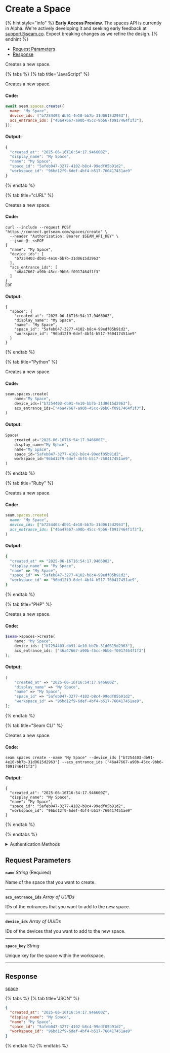 # Create a Space
{% hint style="info" %}
**Early Access Preview.** The spaces API is currently in Alpha. We're actively developing it and seeking early feedback at [support@seam.co](mailto:support@seam.co). Expect breaking changes as we refine the design.
{% endhint %}

- [Request Parameters](#request-parameters)
- [Response](#response)

Creates a new space.


{% tabs %}
{% tab title="JavaScript" %}

Creates a new space.

#### Code:

```javascript
await seam.spaces.create({
  name: "My Space",
  device_ids: ["b7254403-db91-4e10-bb7b-31d0615d2963"],
  acs_entrance_ids: ["46a47667-a90b-45cc-9bb6-f0917464f1f3"],
});
```

#### Output:

```javascript
{
  "created_at": "2025-06-16T16:54:17.946600Z",
  "display_name": "My Space",
  "name": "My Space",
  "space_id": "5afeb047-3277-4102-b8c4-99edf05b91d2",
  "workspace_id": "96bd12f9-6def-4bf4-b517-760417451ae9"
}
```
{% endtab %}

{% tab title="cURL" %}

Creates a new space.

#### Code:

```curl
curl --include --request POST "https://connect.getseam.com/spaces/create" \
  --header "Authorization: Bearer $SEAM_API_KEY" \
  --json @- <<EOF
{
  "name": "My Space",
  "device_ids": [
    "b7254403-db91-4e10-bb7b-31d0615d2963"
  ],
  "acs_entrance_ids": [
    "46a47667-a90b-45cc-9bb6-f0917464f1f3"
  ]
}
EOF
```

#### Output:

```curl
{
  "space": {
    "created_at": "2025-06-16T16:54:17.946600Z",
    "display_name": "My Space",
    "name": "My Space",
    "space_id": "5afeb047-3277-4102-b8c4-99edf05b91d2",
    "workspace_id": "96bd12f9-6def-4bf4-b517-760417451ae9"
  }
}
```
{% endtab %}

{% tab title="Python" %}

Creates a new space.

#### Code:

```python
seam.spaces.create(
    name="My Space",
    device_ids=["b7254403-db91-4e10-bb7b-31d0615d2963"],
    acs_entrance_ids=["46a47667-a90b-45cc-9bb6-f0917464f1f3"],
)
```

#### Output:

```python
Space(
    created_at="2025-06-16T16:54:17.946600Z",
    display_name="My Space",
    name="My Space",
    space_id="5afeb047-3277-4102-b8c4-99edf05b91d2",
    workspace_id="96bd12f9-6def-4bf4-b517-760417451ae9",
)
```
{% endtab %}

{% tab title="Ruby" %}

Creates a new space.

#### Code:

```ruby
seam.spaces.create(
  name: "My Space",
  device_ids: ["b7254403-db91-4e10-bb7b-31d0615d2963"],
  acs_entrance_ids: ["46a47667-a90b-45cc-9bb6-f0917464f1f3"],
)
```

#### Output:

```ruby
{
  "created_at" => "2025-06-16T16:54:17.946600Z",
  "display_name" => "My Space",
  "name" => "My Space",
  "space_id" => "5afeb047-3277-4102-b8c4-99edf05b91d2",
  "workspace_id" => "96bd12f9-6def-4bf4-b517-760417451ae9",
}
```
{% endtab %}

{% tab title="PHP" %}

Creates a new space.

#### Code:

```php
$seam->spaces->create(
    name: "My Space",
    device_ids: ["b7254403-db91-4e10-bb7b-31d0615d2963"],
    acs_entrance_ids: ["46a47667-a90b-45cc-9bb6-f0917464f1f3"]
);
```

#### Output:

```php
[
    "created_at" => "2025-06-16T16:54:17.946600Z",
    "display_name" => "My Space",
    "name" => "My Space",
    "space_id" => "5afeb047-3277-4102-b8c4-99edf05b91d2",
    "workspace_id" => "96bd12f9-6def-4bf4-b517-760417451ae9",
];
```
{% endtab %}

{% tab title="Seam CLI" %}

Creates a new space.

#### Code:

```seam_cli
seam spaces create --name "My Space" --device_ids ["b7254403-db91-4e10-bb7b-31d0615d2963"] --acs_entrance_ids ["46a47667-a90b-45cc-9bb6-f0917464f1f3"]
```

#### Output:

```seam_cli
{
  "created_at": "2025-06-16T16:54:17.946600Z",
  "display_name": "My Space",
  "name": "My Space",
  "space_id": "5afeb047-3277-4102-b8c4-99edf05b91d2",
  "workspace_id": "96bd12f9-6def-4bf4-b517-760417451ae9"
}
```
{% endtab %}

{% endtabs %}


<details>

<summary>Authentication Methods</summary>

- API key
- Personal access token
  <br>Must also include the `seam-workspace` header in the request.

To learn more, see [Authentication](https://docs.seam.co/latest/api/authentication).
</details>

## Request Parameters

**`name`** *String* (Required)

Name of the space that you want to create.

---

**`acs_entrance_ids`** *Array* *of UUIDs*

IDs of the entrances that you want to add to the new space.

---

**`device_ids`** *Array* *of UUIDs*

IDs of the devices that you want to add to the new space.

---

**`space_key`** *String*

Unique key for the space within the workspace.

---


## Response

[space](.)


{% tabs %}
{% tab title="JSON" %}



```json
{
  "created_at": "2025-06-16T16:54:17.946600Z",
  "display_name": "My Space",
  "name": "My Space",
  "space_id": "5afeb047-3277-4102-b8c4-99edf05b91d2",
  "workspace_id": "96bd12f9-6def-4bf4-b517-760417451ae9"
}
```
{% endtab %}
{% endtabs %}
